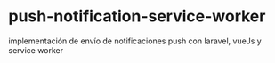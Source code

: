 # push-notification-service-worker
implementación de envío de notificaciones push con laravel, vueJs y service worker
